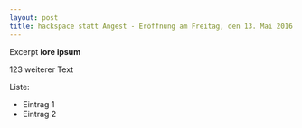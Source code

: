 ```yaml
---
layout: post
title: hackspace statt Angest - Eröffnung am Freitag, den 13. Mai 2016
---
```



Excerpt **lore ipsum**


<!--more--> 

123
weiterer Text

Liste:

* Eintrag 1
* Eintrag 2
